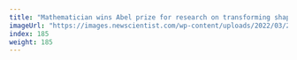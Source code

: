 ```yaml
---
title: "Mathematician wins Abel prize for research on transforming shapes"
imageUrl: "https://images.newscientist.com/wp-content/uploads/2022/03/23100224/SEI_95029901.jpg?width=600"
index: 185
weight: 185
---
```

